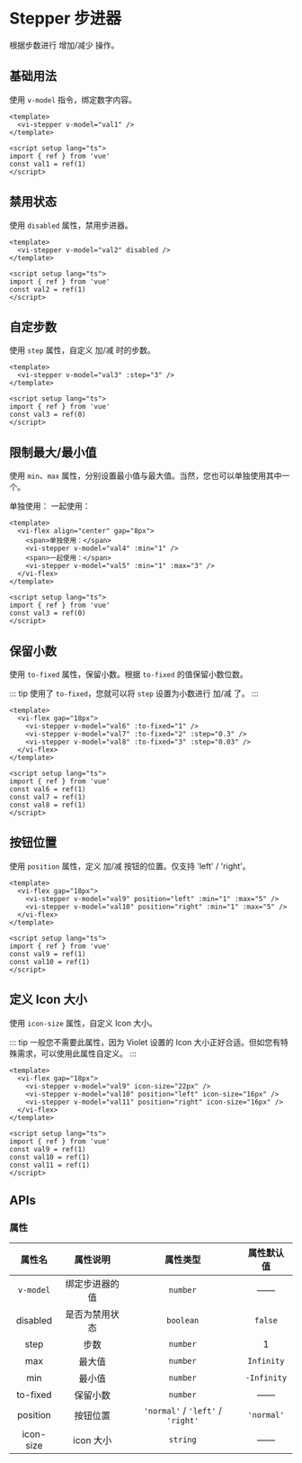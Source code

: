<script setup lang="ts">
import { ref } from 'vue'

const val1 = ref(1)
const val2 = ref(1)
const val3 = ref(0)
const val4 = ref(1)
const val5 = ref(1)
const val6 = ref(1)
const val7 = ref(1)
const val8 = ref(1)
const val9 = ref(1)
const val10 = ref(1)
const val11 = ref(1)
</script>

# Stepper 步进器

根据步数进行 增加/减少 操作。

## 基础用法

使用 `v-model` 指令，绑定数字内容。

<div class="examples">
  <vi-stepper v-model="val1" />
</div>

```vue
<template>
  <vi-stepper v-model="val1" />
</template>

<script setup lang="ts">
import { ref } from 'vue'
const val1 = ref(1)
</script>
```

## 禁用状态

使用 `disabled` 属性，禁用步进器。

<div class="examples">
  <vi-stepper v-model="val2" disabled />
</div>

```vue
<template>
  <vi-stepper v-model="val2" disabled />
</template>

<script setup lang="ts">
import { ref } from 'vue'
const val2 = ref(1)
</script>
```

## 自定步数

使用 `step` 属性，自定义 加/减 时的步数。

<div class="examples">
  <vi-stepper v-model="val3" :step="3" />
</div>

```vue
<template>
  <vi-stepper v-model="val3" :step="3" />
</template>

<script setup lang="ts">
import { ref } from 'vue'
const val3 = ref(0)
</script>
```

## 限制最大/最小值

使用 `min`、`max` 属性，分别设置最小值与最大值。当然，您也可以单独使用其中一个。

<div class="examples">
  <vi-flex align="center" gap="8px">
    <span>单独使用：</span>
    <vi-stepper v-model="val4" :min="1" />
    <span>一起使用：</span>
    <vi-stepper v-model="val5" :min="1" :max="3" />
  </vi-flex>
</div>

```vue
<template>
  <vi-flex align="center" gap="8px">
    <span>单独使用：</span>
    <vi-stepper v-model="val4" :min="1" />
    <span>一起使用：</span>
    <vi-stepper v-model="val5" :min="1" :max="3" />
  </vi-flex>
</template>

<script setup lang="ts">
import { ref } from 'vue'
const val3 = ref(0)
</script>
```

## 保留小数

使用 `to-fixed` 属性，保留小数。根据 `to-fixed` 的值保留小数位数。

::: tip
使用了 `to-fixed`，您就可以将 `step` 设置为小数进行 加/减 了。
:::

<div class="examples">
  <vi-flex gap="18px">
    <vi-stepper v-model="val6" :to-fixed="1" />
    <vi-stepper v-model="val7" :to-fixed="2" :step="0.3" />
    <vi-stepper v-model="val8" :to-fixed="3" :step="0.03" />
  </vi-flex>
</div>

```vue
<template>
  <vi-flex gap="18px">
    <vi-stepper v-model="val6" :to-fixed="1" />
    <vi-stepper v-model="val7" :to-fixed="2" :step="0.3" />
    <vi-stepper v-model="val8" :to-fixed="3" :step="0.03" />
  </vi-flex>
</template>

<script setup lang="ts">
import { ref } from 'vue'
const val6 = ref(1)
const val7 = ref(1)
const val8 = ref(1)
</script>
```

## 按钮位置

使用 `position` 属性，定义 加/减 按钮的位置。仅支持 'left' / 'right'。

<div class="examples">
  <vi-flex gap="18px">
    <vi-stepper v-model="val9" position="left" :min="1" :max="5" />
    <vi-stepper v-model="val10" position="right" :min="1" :max="5" />
  </vi-flex>
</div>

```vue
<template>
  <vi-flex gap="18px">
    <vi-stepper v-model="val9" position="left" :min="1" :max="5" />
    <vi-stepper v-model="val10" position="right" :min="1" :max="5" />
  </vi-flex>
</template>

<script setup lang="ts">
import { ref } from 'vue'
const val9 = ref(1)
const val10 = ref(1)
</script>
```

## 定义 Icon 大小

使用 `icon-size` 属性，自定义 Icon 大小。

::: tip
一般您不需要此属性，因为 Violet 设置的 Icon 大小正好合适。但如您有特殊需求，可以使用此属性自定义。
:::

<div class="examples">
  <vi-flex gap="18px">
    <vi-stepper v-model="val9" icon-size="22px" />
    <vi-stepper v-model="val10" position="left" icon-size="16px" />
    <vi-stepper v-model="val11" position="right" icon-size="16px" />
  </vi-flex>
</div>

```vue
<template>
  <vi-flex gap="18px">
    <vi-stepper v-model="val9" icon-size="22px" />
    <vi-stepper v-model="val10" position="left" icon-size="16px" />
    <vi-stepper v-model="val11" position="right" icon-size="16px" />
  </vi-flex>
</template>

<script setup lang="ts">
import { ref } from 'vue'
const val9 = ref(1)
const val10 = ref(1)
const val11 = ref(1)
</script>
```

## APIs

### 属性

| 属性名 | 属性说明 | 属性类型 | 属性默认值 |
| :---: | :---: | :---: | :---: |
| `v-model` | 绑定步进器的值 | `number` | —— |
| disabled | 是否为禁用状态 | `boolean` | `false` |
| step | 步数 | `number` | 1 |
| max | 最大值 | `number` | `Infinity` |
| min | 最小值 | `number` | `-Infinity` |
| to-fixed | 保留小数 | `number` | —— |
| position | 按钮位置 | `'normal'` / `'left'` / `'right'` | `'normal'` |
| icon-size | icon 大小 | `string` | —— |
